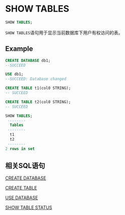 # SHOW TABLES

```sql
SHOW TABLES;
```

`SHOW TABLES`语句用于显示当前数据库下用户有权访问的表。

## Example

```sql
CREATE DATABASE db1;
--SUCCEED

USE db1;
--SUCCEED: Database changed

CREATE TABLE t1(col0 STRING);
-- SUCCEED

CREATE TABLE t2(col0 STRING);
-- SUCCEED

SHOW TABLES;
 -------- 
  Tables  
 -------- 
  t1      
  t2      
 -------- 
2 rows in set
```

## 相关SQL语句

[CREATE DATABASE](../ddl/CREATE_DATABASE_STATEMENT.md)

[CREATE TABLE](../ddl/CREATE_TABLE_STATEMENT.md)

[USE DATABASE](../ddl/USE_DATABASE_STATEMENT.md)

[SHOW TABLE STATUS](../ddl/SHOW_TABLE_STATUS.md)

